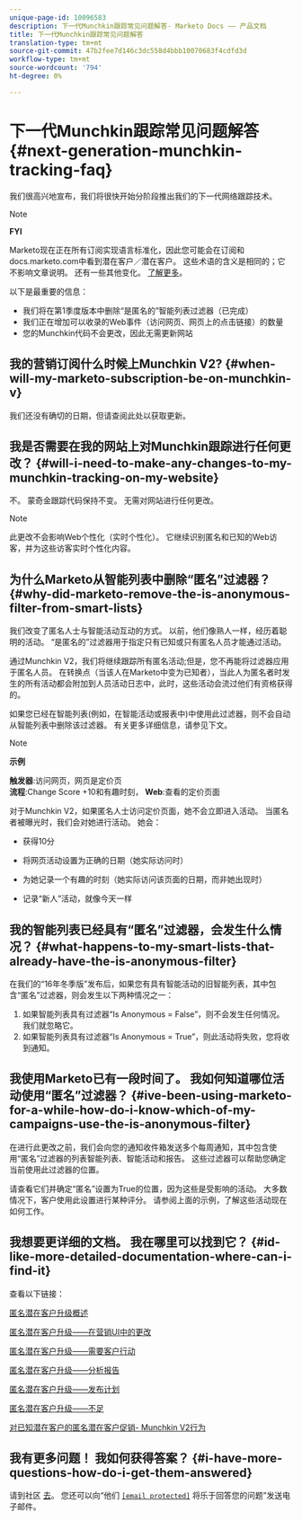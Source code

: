 ```yaml
---
unique-page-id: 10096583
description: 下一代Munchkin跟踪常见问题解答- Marketo Docs —— 产品文档
title: 下一代Munchkin跟踪常见问题解答
translation-type: tm+mt
source-git-commit: 47b2fee7d146c3dc558d4bbb10070683f4cdfd3d
workflow-type: tm+mt
source-wordcount: '794'
ht-degree: 0%

---
```



# 下一代Munchkin跟踪常见问题解答 {#next-generation-munchkin-tracking-faq}

我们很高兴地宣布，我们将很快开始分阶段推出我们的下一代网络跟踪技术。

>[!NOTE]
>
>**FYI**
>
>Marketo现在正在所有订阅实现语言标准化，因此您可能会在订阅和docs.marketo.com中看到潜在客户／潜在客户。 这些术语的含义是相同的；它不影响文章说明。 还有一些其他变化。 [了解更多](http://docs.marketo.com/display/DOCS/Updates+to+Marketo+Terminology)。

以下是最重要的信息：

* 我们将在第1季度版本中删除“是匿名的”智能列表过滤器（已完成）
* 我们正在增加可以收录的Web事件（访问网页、网页上的点击链接）的数量
* 您的Munchkin代码不会更改，因此无需更新网站

## 我的营销订阅什么时候上Munchkin V2? {#when-will-my-marketo-subscription-be-on-munchkin-v}

我们还没有确切的日期，但请查阅此处以获取更新。

## 我是否需要在我的网站上对Munchkin跟踪进行任何更改？ {#will-i-need-to-make-any-changes-to-my-munchkin-tracking-on-my-website}

不。 蒙奇金跟踪代码保持不变。 无需对网站进行任何更改。

>[!NOTE]
>
>此更改不会影响Web个性化（实时个性化）。 它继续识别匿名和已知的Web访客，并为这些访客实时个性化内容。

## 为什么Marketo从智能列表中删除“匿名”过滤器？ {#why-did-marketo-remove-the-is-anonymous-filter-from-smart-lists}

我们改变了匿名人士与智能活动互动的方式。 以前，他们像熟人一样，经历着聪明的活动。 “是匿名的”过滤器用于指定只有已知或只有匿名人员才能通过活动。

通过Munchkin V2，我们将继续跟踪所有匿名活动;但是，您不再能将过滤器应用于匿名人员。 在转换点（当该人在Marketo中变为已知者），当此人为匿名者时发生的所有活动都会附加到人员活动日志中，此时，这些活动会流过他们有资格获得的。

如果您已经在智能列表(例如，在智能活动或报表中)中使用此过滤器，则不会自动从智能列表中删除该过滤器。 有关更多详细信息，请参见下文。

>[!NOTE]
>
>**示例**
>
>**触发器**:访问网页，网页是定价页\
>**流程**:Change Score +10和有趣时刻， **Web**:查看的定价页面
>
>对于Munchkin V2，如果匿名人士访问定价页面，她不会立即进入活动。 当匿名者被曝光时，我们会对她进行活动。 她会：
>
>* 获得10分
   >
   >
* 将网页活动设置为正确的日期（她实际访问时）
   >
   >
* 为她记录一个有趣的时刻（她实际访问该页面的日期，而非她出现时）
   >
   >
* 记录“新人”活动，就像今天一样

>



## 我的智能列表已经具有“匿名”过滤器，会发生什么情况？ {#what-happens-to-my-smart-lists-that-already-have-the-is-anonymous-filter}

在我们的“16年冬季版”发布后，如果您有具有智能活动的旧智能列表，其中包含“匿名”过滤器，则会发生以下两种情况之一：

1. 如果智能列表具有过滤器“Is Anonymous = False”，则不会发生任何情况。 我们就忽略它。
1. 如果智能列表具有过滤器“Is Anonymous = True”，则此活动将失败，您将收到通知。

## 我使用Marketo已有一段时间了。 我如何知道哪位活动使用“匿名”过滤器？ {#ive-been-using-marketo-for-a-while-how-do-i-know-which-of-my-campaigns-use-the-is-anonymous-filter}

在进行此更改之前，我们会向您的通知收件箱发送多个每周通知，其中包含使用“匿名”过滤器的列表智能列表、智能活动和报告。 这些过滤器可以帮助您确定当前使用此过滤器的位置。

请查看它们并确定“匿名”设置为True的位置，因为这些是受影响的活动。 大多数情况下，客户使用此设置进行某种评分。 请参阅上面的示例，了解这些活动现在如何工作。

## 我想要更详细的文档。 我在哪里可以找到它？ {#id-like-more-detailed-documentation-where-can-i-find-it}

查看以下链接：

[匿名潜在客户升级概述](https://nation.marketo.com/docs/DOC-2937)

[匿名潜在客户升级——在营销UI中的更改](https://nation.marketo.com/docs/DOC-2938)

[匿名潜在客户升级——需要客户行动](https://nation.marketo.com/docs/DOC-2939)

[匿名潜在客户升级——分析报告](https://nation.marketo.com/docs/DOC-2940)

[匿名潜在客户升级——发布计划](https://nation.marketo.com/docs/DOC-2961)

[匿名潜在客户升级——不足](https://nation.marketo.com/docs/DOC-2962)

[对已知潜在客户的匿名潜在客户促销- Munchkin V2行为](https://nation.marketo.com/docs/DOC-2963)

## 我有更多问题！ 我如何获得答案？ {#i-have-more-questions-how-do-i-get-them-answered}

请到社区 [去](https://nation.marketo.com/welcome)。 您还可以向“他们 [`[email protected]`](http://docs.marketo.com/cdn-cgi/l/email-protection#4c3f393c3c233e380c212d3e27293823622f232162) 将乐于回答您的问题”发送电子邮件。
